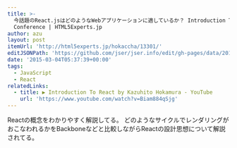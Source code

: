 ```yaml
---
title: >-
  今話題のReact.jsはどのようなWebアプリケーションに適しているか？ Introduction To React─ Frontrend
  Conference | HTML5Experts.jp
author: azu
layout: post
itemUrl: 'http://html5experts.jp/hokaccha/13301/'
editJSONPath: 'https://github.com/jser/jser.info/edit/gh-pages/data/2015/03/index.json'
date: '2015-03-04T05:37:39+00:00'
tags:
  - JavaScript
  - React
relatedLinks:
  - title: ▶ Introduction To React by Kazuhito Hokamura - YouTube
    url: 'https://www.youtube.com/watch?v=Biam884qSjg'
---
```

Reactの概念をわかりやすく解説してる。 
どのようなサイクルでレンダリングがおこなわれるかをBackboneなどと比較しながらReactの設計思想について解説されてる。

